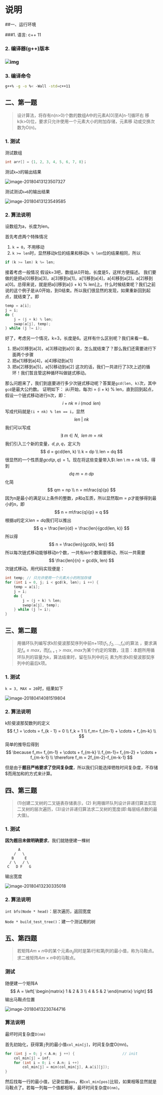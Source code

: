 # 说明
##一、运行环境

###1. 语言: c++ 11

### 2. 编译器(g++)版本

### ![img](file:////Users/cjhahaha/Library/Group%20Containers/UBF8T346G9.Office/TemporaryItems/msohtmlclip/clip_image001.png)

### 3. 编译命令

```bash
g++% -g -o %< -Wall -std=c++11
```

## 二、第一题

> 设计算法，将存有n(n>0)个数的数组A中的元素A[0]至A[n-1]循环右 移k(k>0)位，要求只允许使用一个元素大小的附加存储，元素移 动或交换次数为O(n)。

### 1. 测试

测试数组

```c
int arr[] = {1, 2, 3, 4, 5, 6, 7, 8}；
```

测试`k=3`的输出结果

![image-20180413123507327](/var/folders/px/t13qgjr56kn3s2_v51964wpw0000gn/T/abnerworks.Typora/image-20180413123507327.png)

测试测试`k=6`的输出结果

![image-20180413123549585](/var/folders/px/t13qgjr56kn3s2_v51964wpw0000gn/T/abnerworks.Typora/image-20180413123549585.png)

### 2. 算法说明

设数组为a，长度为len。

首先考虑两个特殊情况
1. `k = 0`，不用移动
2. `k >= len`时，显然移动k位的结果和移动`k % len`位的结果相同，所以
```c
if (k >= len) k %= len;
```

接着考虑一般情况
假设k=3吧，数组从0开始，长度是5，这样方便描述。
我们要做的是把a[0]移到a[3]，a[3]移到a[1]，a[1]移到a[4]，a[4]移到a[2]，a[2]移到a[0]。总得来说，就是把a[i]移到a[(i + k) % len]上。什么时候结束呢？我们之前说的这个例子是从0开始，到0结束。所以我们很显然的发现，如果重新回到起点，就结束了。即
```c
temp = a[i];
j = i;
do {
	j = (j + k) % len;
	swap(a[j], temp);
} while (j != i);
```
好了，考虑另一个情况，k=3，长度是6。这样有什么区别呢？我们来看一看。
1. 把a[0]移到a[3]，a[3]移动到a[0] 
诶，怎么就结束了？那么我们还需要进行下面两个步骤
2. 把a[1]移到a[4]，a[4]移动到a[1]
3. 把a[2]移到a[5]，a[5]移动到a[2]
这次的话，我们一共进行了3次上述的循环！我们暂且管这种循环叫做链式移动。

那么问题来了，我们到底要进行多少次链式移动呢？答案是`gcd(len, k)`次，其中`gcd`是最大公约数。
证明如下：
从i开始，每次i = (i + k) % len，直到回到起点，假设一个链式移动进行n次，即：
$$
i + nk \equiv i \pmod{len}
$$
写成代码就是`(i + nk) % len == i`，显然
$$
len \  | \ nk 
$$
我们可以写成
$$
\exists \ m \in N, \ \ len \  m = nk
$$
我们引入三个新的变量，$d, p, q$，定义为
$$
d = gcd(len, k) \\
k = dp \\
len = dq
$$
很显然的一个性质是$gcd(p,q) = 1$。现在将这些变量带入$\ len \  m = nk \\$，得到
$$
dq \ m = n \ dp
$$
化简
$$
qm = np \\
n = m\frac{q}{p}
$$
因为n是最小的满足以上条件的整数，$p$和$q$互质，所以显然取$m = p$才能够得到最小的$n$，即
$$
n = m\frac{q}{p} = q
$$
根据$q$的定义$len = dq$我们可以推出
$$
q = \frac{len}{d} = \frac{len}{gcd(len, k)}
$$
所以得
$$
n = \frac{len}{gcd(k, len)}
$$
所以每次链式移动能够移动$n$个数，一共有$len$个数需要移动，所以一共需要
$$
\frac{len}{n} = gcd(k, len)
$$
次链式移动。用代码实现便是：

```cpp
int temp; // 只允许使用一个元素大小的附加存储
for (int i = 0, j; i < gcd(k, len); i ++) {
	temp = a[i];
	j = i;
	do {
		j = (j + k) % len;
		swap(a[j], temp);
	} while (j != i);
}
```



## 三、第二题
> 用循环队列编写求k阶斐波那契序列中前n+1项$(f_1,f_2,...,f_n)$的算法 ，要求满足$f_n \leq max$，而$f_{n+1} \gt max$, $max$为某个约定的常数，注意：本题所用循环队列的容量为k，算法结束时，留在队列中的元 素为所求k阶斐波那契序列中的最后k项。

### 1. 测试

`k = 3, MAX = 20`时，结果如下

![image-20180414081519804](/var/folders/px/t13qgjr56kn3s2_v51964wpw0000gn/T/abnerworks.Typora/image-20180414081519804.png)

### 2. 算法说明

k阶斐波那契数列的定义
$$
f_1 = \cdots = f_{k - 1} = 0 \\
f_k = 1 \\
f_m= f_{m-1} + \cdots + f_{m-k} \\
$$
简单的推导后得到
$$
\because f_m= f_{m-1} + \cdots + f_{m-k} \\
 f_{m-1}= f_{m-2} + \cdots + f_{m-k-1} \\ 
 \therefore f_m = 2f_{m-2}-f_{m-k-1}
$$

 但是由于**题目严格要求了空间复杂度**，所以我们只能选择牺牲时间复杂度，不存储$而用加和的方式来计算。



## 四、第三题

> (1)创建二叉树的二叉链表存储表示，(2) 利用循环队列设计非递归算法实现二叉树的层次遍历，(3)设计非递归算法求二叉树的宽度(即:每层结点数的最大值)。

### 1. 测试

**因为题目未做明确要求**，我们就随便建一棵树

```
      A
    /   \
   B     E
  / \   / \
 C   D F   G
```

输出宽度

![image-20180413230335018](/var/folders/px/t13qgjr56kn3s2_v51964wpw0000gn/T/abnerworks.Typora/image-20180413230335018.png)

### 2. 算法说明

`int bfs(Node * head)`：层次遍历，返回宽度

`Node * build_test_tree()`：建一个测试用的树

## 五、第四题

> 若矩阵$A{m \times n}$中的某个元素$a_{ij}$同时是第$i$行和第$j$列的最小值，称为马鞍点。求二维矩阵$A{m \times n}$中的马鞍点。

### 测试

随便建一个矩阵A
$$
A = \left[
 \begin{matrix}
   1 & 2 & 3 \\
   4 & 5 & 2
  \end{matrix}
  \right]
$$
输出马鞍点位置

![image-20180413230744716](/var/folders/px/t13qgjr56kn3s2_v51964wpw0000gn/T/abnerworks.Typora/image-20180413230744716.png)

### 算法说明

最坏时间复杂度`O(nm)`

首先初始化，获得第`j`列的最小值`col_min[j]`，时间复杂度O(mn)。

```c
for (int j = 0; j < A.m; j ++) {                      // init
    col_min[j] = inf;
    for (int i = 0; i < A.n; i ++)
        col_min[j] = min(col_min[j], A.a[i][j]);
}
```

然后找每一行的最小值，记录位置`pos`，和`col_min[pos]`比较，如果相等显然就是马鞍点了。若每一列每一个值都相等，最坏时间复杂度`O(nm)`。

